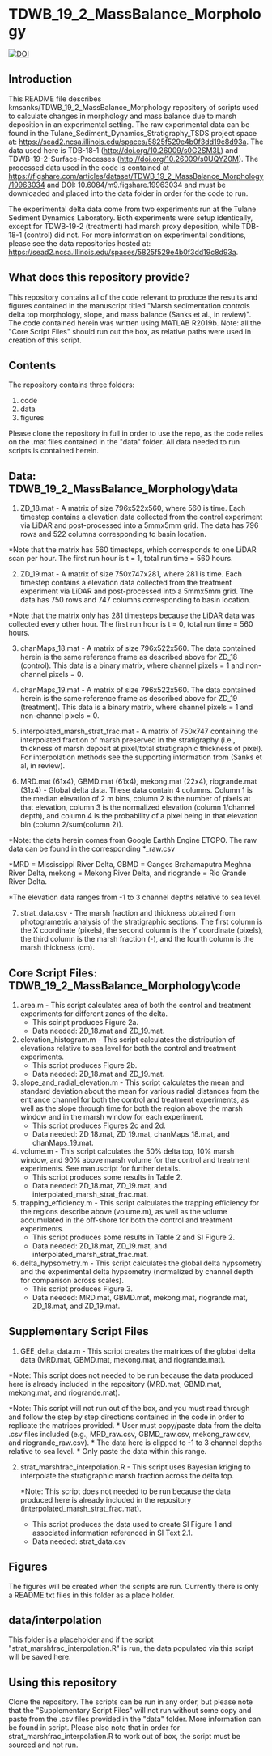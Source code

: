 # TDWB_19_2_MassBalance_Morphology
[![DOI](https://zenodo.org/badge/DOI/10.5281/zenodo.6607658.svg)](https://doi.org/10.5281/zenodo.6607658)

## Introduction
This README file describes kmsanks/TDWB_19_2_MassBalance_Morphology repository of scripts used to calculate changes in morphology and mass balance due to marsh deposition in an experimental setting. The raw experimental data can be found in the Tulane_Sediment_Dynamics_Stratigraphy_TSDS project space at: https://sead2.ncsa.illinois.edu/spaces/5825f529e4b0f3dd19c8d93a. The data used here is TDB-18-1 (http://doi.org/10.26009/s0G2SM3L) and TDWB-19-2-Surface-Processes (http://doi.org/10.26009/s0UQYZ0M). The processed data used in the code is contained at https://figshare.com/articles/dataset/TDWB_19_2_MassBalance_Morphology/19963034 and DOI: 10.6084/m9.figshare.19963034 and must be downloaded and placed into the data folder in order for the code to run. 

The experimental delta data come from two experiments run at the Tulane Sediment Dynamics Laboratory. Both experiments were setup identically, except for TDWB-19-2 (treatment) had marsh proxy deposition, while TDB-18-1 (control) did not. 
For more information on experimental conditions, please see the data repositories hosted at: https://sead2.ncsa.illinois.edu/spaces/5825f529e4b0f3dd19c8d93a.

## What does this repository provide?
This repository contains all of the code relevant to produce the results and figures contained in the manuscript titled "Marsh sedimentation controls delta top morphology, slope, and mass balance (Sanks et al., in review)". The code contained herein was written using MATLAB R2019b. Note: all the "Core Script Files" should run out the box, as relative paths were used in creation of this script.

## Contents
The repository contains three folders:
 
 1. code
 2. data
 3. figures
 
Please clone the repository in full in order to use the repo, as the code relies on the .mat files contained in the "data" folder. All data needed to run scripts is contained herein.

## Data: TDWB_19_2_MassBalance_Morphology\data
1. ZD_18.mat - A matrix of size 796x522x560, where 560 is time. Each timestep contains a elevation data collected from the control experiment via LiDAR and post-processed into a 5mmx5mm grid. The data has 796 rows and 522 columns corresponding to basin location.
  
  *Note that the matrix has 560 timesteps, which corresponds to one LiDAR scan per hour. The first run hour is t = 1, total run time = 560 hours.
  
2. ZD_19.mat - A matrix of size 750x747x281, where 281 is time. Each timestep contains a elevation data collected from the treatment experiment via LiDAR and post-processed into a 5mmx5mm grid. The data has 750 rows and 747 columns corresponding to basin location. 
  
  *Note that the matrix only has 281 timesteps because the LiDAR data was collected every other hour. The first run hour is t = 0, total run time = 560 hours.
  
3. chanMaps_18.mat - A matrix of size 796x522x560. The data contained herein is the same reference frame as described above for ZD_18 (control). This data is a binary matrix, where channel pixels = 1 and non-channel pixels = 0.
 
4. chanMaps_19.mat - A matrix of size 796x522x560. The data contained herein is the same reference frame as described above for ZD_19 (treatment). This data is a binary matrix, where channel pixels = 1 and non-channel pixels = 0.

5. interpolated_marsh_strat_frac.mat - A matrix of 750x747 containing the interpolated fraction of marsh preserved in the stratigraphy (i.e., thickness of marsh deposit at pixel/total stratigraphic thickness of pixel). For interpolation methods see the supporting information from (Sanks et al, in review). 

6. MRD.mat (61x4), GBMD.mat (61x4), mekong.mat (22x4), riogrande.mat (31x4) - Global delta data. These data contain 4 columns. Column 1 is the median elevation of 2 m bins, column 2 is the number of pixels at that elevation, column 3 is the normalized elevation (column 1/channel depth), and column 4 is the probability of a pixel being in that elevation bin (column 2/sum(column 2)). 
  
  *Note: the data herein comes from Google Earthh Engine ETOPO. The raw data can be found in the corresponding *_raw.csv
  
  *MRD = Mississippi River Delta, GBMD = Ganges Brahamaputra Meghna River Delta, mekong = Mekong River Delta, and riogrande = Rio Grande River Delta.
  
  *The elevation data ranges from -1 to 3 channel depths relative to sea level. 
 
7. strat_data.csv - The marsh fraction and thickness obtained from photogrametric analysis of the stratigraphic sections. The first column is the X coordinate (pixels), the second column is the Y coordinate (pixels), the third column is the marsh fraction (-), and the fourth column is the marsh thickness (cm). 

## Core Script Files: TDWB_19_2_MassBalance_Morphology\code
1. area.m - This script calculates area of both the control and treatment experiments for different zones of the delta. 
   * This sciript produces Figure 2a. 
   * Data needed: ZD_18.mat and ZD_19.mat.
2. elevation_histogram.m - This script calculates the distribution of elevations relative to sea level for both the control and treatment experiments.
   * This script produces Figure 2b.
   * Data needed: ZD_18.mat and ZD_19.mat.
4. slope_and_radial_elevation.m - This script calculates the mean and standard deviation about the mean for various radial distances from the entrance channel for both the control and treatment experiments, as well as the slope through time for both the region above the marsh window and in the marsh window for each experiment.
   * This script produces Figures 2c and 2d.
   * Data needed: ZD_18.mat, ZD_19.mat, chanMaps_18.mat, and chanMaps_19.mat.
5. volume.m - This script calculates the 50% delta top, 10% marsh window, and 90% above marsh volume for the control and treatment experiments. See manuscript for further details.
   * This script produces some results in Table 2.
   * Data needed: ZD_18.mat, ZD_19.mat, and interpolated_marsh_strat_frac.mat.
6. trapping_efficiency.m - This script calculates the trapping efficiency for the regions describe above (volume.m), as well as the volume accumulated in the off-shore for both the control and treatment experiments.
   * This script produces some results in Table 2 and SI Figure 2.
   * Data needed: ZD_18.mat, ZD_19.mat, and interpolated_marsh_strat_frac.mat.
7. delta_hypsometry.m - This script calculates the global delta hypsometry and the experimental delta hypsometry (normalized by channel depth for comparison across scales).
   * This script produces Figure 3.
   * Data needed: MRD.mat, GBMD.mat, mekong.mat, riogrande.mat, ZD_18.mat, and ZD_19.mat.

## Supplementary Script Files
 1. GEE_delta_data.m - This script creates the matrices of the global delta data (MRD.mat, GBMD.mat, mekong.mat, and riogrande.mat).
  
  *Note: This script does not needed to be run because the data produced here is already included in the repository (MRD.mat, GBMD.mat, mekong.mat, and riogrande.mat).
  
  *Note: This script will not run out of the box, and you must read through and follow the step by step directions contained in the code in order to replicate the matrices provided. 
    * User must copy/paste data from the delta .csv files included (e.g., MRD_raw.csv, GBMD_raw.csv, mekong_raw.csv, and riogrande_raw.csv).
    * The data here is clipped to -1 to 3 channel depths relative to sea level.
    * Only paste the data within this range. 
	
2. strat_marshfrac_interpolation.R - This script uses Bayesian kriging to interpolate the stratigraphic marsh fraction across the delta top. 
   
   *Note: This script does not needed to be run because the data produced here is already included in the repository (interpolated_marsh_strat_frac.mat).
   
   * This script produces the data used to create SI Figure 1 and associated information referenced in SI Text 2.1.
   * Data needed: strat_data.csv

## Figures
The figures will be created when the scripts are run. Currently there is only a README.txt files in this folder as a place holder. 

## data/interpolation
This folder is a placeholder and if the script "strat_marshfrac_interpolation.R" is run, the data populated via this script will be saved here.

## Using this repository
Clone the repository. The scripts can be run in any order, but please note that the "Supplementary Script Files" will not run without some copy and paste from the .csv files provided in the "data" folder. More information can be found in script. Please also note that in order for strat_marshfrac_interpolation.R to work out of box, the script must be sourced and not run.
